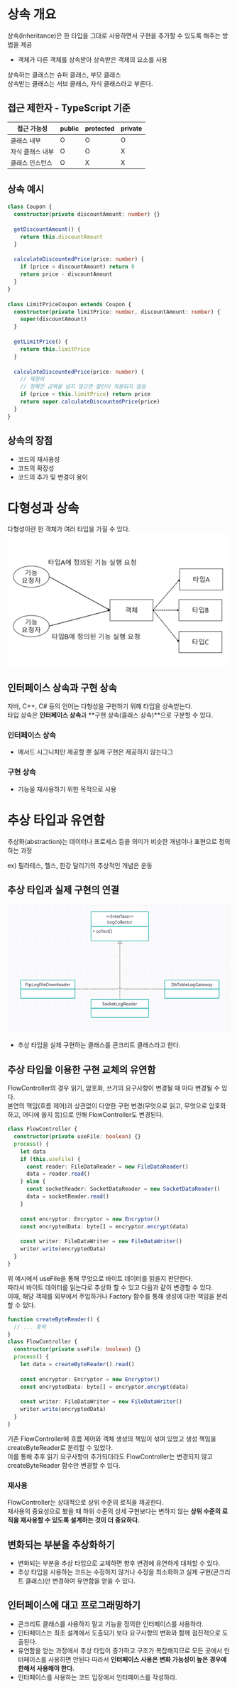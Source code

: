 # 상속 개요

상속(Inheritance)은 한 타입을 그대로 사용하면서 구현을 추가할 수 있도록 해주는 방법을 제공

- 객체가 다른 객체를 상속받아 상속받은 객체의 요소를 사용

상속하는 클래스는 슈퍼 클래스, 부모 클래스  
상속받는 클래스는 서브 클래스, 자식 클래스라고 부른다.

## 접근 제한자 - TypeScript 기준

| 접근 가능성      | public | protected | private |
| ---------------- | ------ | --------- | ------- |
| 클래스 내부      | O      | O         | O       |
| 자식 클래스 내부 | O      | O         | X       |
| 클래스 인스턴스  | O      | X         | X       |

## 상속 예시

```typescript
class Coupon {
  constructor(private discountAmount: number) {}

  getDiscountAmount() {
    return this.discountAmount
  }

  calculateDiscountedPrice(price: number) {
    if (price < discountAmount) return 0
    return price - discountAmount
  }
}

class LimitPriceCoupon extends Coupon {
  constructor(private limitPrice: number, discountAmount: number) {
    super(discountAmount)
  }

  getLimitPrice() {
    return this.limitPrice
  }

  calculateDiscountedPrice(price: number) {
    // 재정의
    // 정해진 금액을 넘지 않으면 할인이 적용되지 않음
    if (price < this.limitPrice) return price
    return super.calculateDiscountedPrice(price)
  }
}
```

## 상속의 장점

- 코드의 재사용성
- 코드의 확장성
- 코드의 추가 및 변경이 용이

# 다형성과 상속

다형성이란 한 객체가 여러 타입을 가질 수 있다.  
<img alt="다형성" src="./asset/다형성.png" width="500px">

## 인터페이스 상속과 구현 상속

자바, C++, C# 등의 언어는 다형성을 구현하기 위해 타입을 상속받는다.  
타입 상속은 **인터페이스 상속**과 **구현 상속(클래스 상속)**으로 구분할 수 있다.

### 인터페이스 상속

- 메서드 시그니처만 제공할 뿐 실제 구현은 제공하지 않는다그

### 구현 상속

- 기능을 재사용하기 위한 목적으로 사용

# 추상 타입과 유연함

추상화(abstraction)는 데이터나 프로세스 등을 의미가 비슷한 개념이나 표현으로 정의하는 과정

ex) 필라테스, 헬스, 한강 달리기의 추상적인 개념은 운동

## 추상 타입과 실제 구현의 연결

![추상 타입과 실제 구현의 연결](./asset/추상타입과실제구현의연결.png)

- 추상 타입을 실제 구현하는 클래스를 콘크리트 클래스라고 한다.

## 추상 타입을 이용한 구현 교체의 유연함

FlowController의 경우 읽기, 암호화, 쓰기의 요구사항이 변경될 때 마다 변경될 수 있다.  
본연의 책임(흐름 제어)과 상관없이 다양한 구현 변경(무엇으로 읽고, 무엇으로 암호화하고, 어디에 쓸지 등)으로 인해 FlowController도 변경된다.

```typescript
class FlowController {
  constructor(private useFile: boolean) {}
  process() {
    let data
    if (this.useFile) {
      const reader: FileDataReader = new FileDataReader()
      data = reader.read()
    } else {
      const socketReader: SocketDataReader = new SocketDataReader()
      data = socketReader.read()
    }

    const encryptor: Encryptor = new Encryptor()
    const encryptedData: byte[] = encryptor.encrypt(data)

    const writer: FileDataWriter = new FileDataWriter()
    writer.write(encryptedData)
  }
}
```

위 예시에서 useFile을 통해 무엇으로 바이트 데이터를 읽을지 판단한다.  
따라서 바이트 데이터를 읽는다로 추상화 할 수 있고 다음과 같이 변경할 수 있다.  
이때, 해당 객체를 외부에서 주입하거나 Factory 함수를 통해 생성에 대한 책임을 분리할 수 있다.

```typescript
function createByteReader() {
  // ... 중략
}
class FlowController {
  constructor(private useFile: boolean) {}
  process() {
    let data = createByteReader().read()

    const encryptor: Encryptor = new Encryptor()
    const encryptedData: byte[] = encryptor.encrypt(data)

    const writer: FileDataWriter = new FileDataWriter()
    writer.write(encryptedData)
  }
}
```

기존 FlowController에 흐름 제어와 객체 생성의 책임이 섞여 있었고 생성 책임을 createByteReader로 분리할 수 있었다.  
이를 통해 추후 읽기 요구사항이 추가되더라도 FlowController는 변경되지 않고 createByteReader 함수만 변경할 수 있다.

### 재사용

FlowController는 상대적으로 상위 수준의 로직을 제공한다.  
재사용의 중요성으로 봤을 때 하위 수준의 상세 구현보다는 변하지 않는 **상위 수준의 로직을 재사용할 수 있도록 설계하는 것이 더 중요하다.**

## 변화되는 부분을 추상화하기

- 변화되는 부분을 추상 타입으로 교체하면 향후 변경에 유연하게 대처할 수 있다.
- 추상 타입을 사용하는 코드는 수정하지 않거나 수정을 최소화하고 실제 구현(콘크리트 클래스)만 변경하여 유연함을 얻을 수 있다.

## 인터페이스에 대고 프로그래밍하기

- 콘크리트 클래스를 사용하지 말고 기능을 정의한 인터페이스를 사용하라.
- 인터페이스는 최초 설계에서 도출되기 보다 요구사항의 변화와 함께 점진적으로 도출된다.
- 유연함을 얻는 과정에서 추상 타입이 증가하고 구조가 복잡해지므로 모든 곳에서 인터페이스를 사용하면 안된다 따라서 **인터페이스 사용은 변화 가능성이 높은 경우에 한해서 사용해야 한다.**
- 인터페이스를 사용하는 코드 입장에서 인터페이스를 작성하라.
